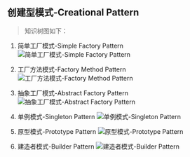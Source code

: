 ## 创建型模式-Creational Pattern

> 知识树图如下：

1. 简单工厂模式-Simple Factory Pattern
![简单工厂模式-Simple Factory Pattern](https://ws3.sinaimg.cn/large/0069RVTdgy1fv6pnduqk3j31kw0fgq74.jpg)

2. 工厂方法模式-Factory Method Pattern
![工厂方法模式-Factory Method Pattern]()

3. 抽象工厂模式-Abstract Factory Pattern
![抽象工厂模式-Abstract Factory Pattern]()

4. 单例模式-Singleton Pattern
![单例模式-Singleton Pattern]()

5. 原型模式-Prototype Pattern
![原型模式-Prototype Pattern]()

6. 建造者模式-Builder Pattern
![建造者模式-Builder Pattern]()
